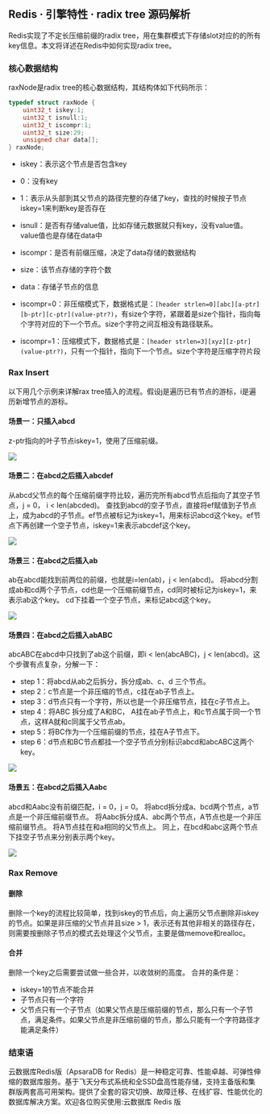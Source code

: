 ## Redis · 引擎特性 · radix tree 源码解析


Redis实现了不定长压缩前缀的radix tree，用在集群模式下存储slot对应的的所有key信息。本文将详述在Redis中如何实现radix tree。  

### 核心数据结构


raxNode是radix tree的核心数据结构，其结构体如下代码所示：  

```cpp
typedef struct raxNode {
    uint32_t iskey:1;     
    uint32_t isnull:1;    
    uint32_t iscompr:1;   
    uint32_t size:29;     
    unsigned char data[];
} raxNode;

```


* iskey：表示这个节点是否包含key
  

* 0：没有key
* 1：表示从头部到其父节点的路径完整的存储了key，查找的时候按子节点iskey=1来判断key是否存在
    

  
* isnull：是否有存储value值，比如存储元数据就只有key，没有value值。value值也是存储在data中
* iscompr：是否有前缀压缩，决定了data存储的数据结构
* size：该节点存储的字符个数
* data：存储子节点的信息
  

* iscompr=0：非压缩模式下，数据格式是：`[header strlen=0][abc][a-ptr][b-ptr][c-ptr](value-ptr?)`，有size个字符，紧跟着是size个指针，指向每个字符对应的下一个节点。size个字符之间互相没有路径联系。
* iscompr=1：压缩模式下，数据格式是：`[header strlen=3][xyz][z-ptr](value-ptr?)`，只有一个指针，指向下一个节点。size个字符是压缩字符片段
    


### Rax Insert


以下用几个示例来详解rax tree插入的流程。假设j是遍历已有节点的游标，i是遍历新增节点的游标。  

#### 场景一：只插入abcd


z-ptr指向的叶子节点iskey=1，使用了压缩前缀。

![][0]  

#### 场景二：在abcd之后插入abcdef


从abcd父节点的每个压缩前缀字符比较，遍历完所有abcd节点后指向了其空子节点，j = 0， i < len(abcded)。
查找到abcd的空子节点，直接将ef赋值到子节点上，成为abcd的子节点。ef节点被标记为iskey=1，用来标识abcd这个key。ef节点下再创建一个空子节点，iskey=1来表示abcdef这个key。

![][1]  

#### 场景三：在abcd之后插入ab


ab在abcd能找到前两位的前缀，也就是i=len(ab)，j < len(abcd)。
将abcd分割成ab和cd两个子节点，cd也是一个压缩前缀节点，cd同时被标记为iskey=1，来表示ab这个key。
cd下挂着一个空子节点，来标记abcd这个key。

![][2]  

#### 场景四：在abcd之后插入abABC


abcABC在abcd中只找到了ab这个前缀，即i < len(abcABC)，j < len(abcd)。这个步骤有点复杂，分解一下：  


* step 1：将abcd从ab之后拆分，拆分成ab、c、d 三个节点。
* step 2：c节点是一个非压缩的节点，c挂在ab子节点上。
* step 3：d节点只有一个字符，所以也是一个非压缩节点，挂在c子节点上。
* step 4：将ABC 拆分成了A和BC， A挂在ab子节点上，和c节点属于同一个节点，这样A就和c同属于父节点ab。
* step 5：将BC作为一个压缩前缀的节点，挂在A子节点下。
* step 6：d节点和BC节点都挂一个空子节点分别标识abcd和abcABC这两个key。

![][3]


#### 场景五：在abcd之后插入Aabc


abcd和Aabc没有前缀匹配，i = 0，j = 0。
将abcd拆分成a、bcd两个节点，a节点是一个非压缩前缀节点。
将Aabc拆分成A、abc两个节点，A节点也是一个非压缩前缀节点。
将A节点挂在和a相同的父节点上。
同上，在bcd和abc这两个节点下挂空子节点来分别表示两个key。

![][4]  

### Rax Remove

#### 删除


删除一个key的流程比较简单，找到iskey的节点后，向上遍历父节点删除非iskey的节点。如果是非压缩的父节点并且size > 1，表示还有其他非相关的路径存在，则需要按删除子节点的模式去处理这个父节点，主要是做memove和realloc。  

#### 合并


删除一个key之后需要尝试做一些合并，以收敛树的高度。
合并的条件是：  


* iskey=1的节点不能合并
* 子节点只有一个字符
* 父节点只有一个子节点（如果父节点是压缩前缀的节点，那么只有一个子节点，满足条件。如果父节点是非压缩前缀的节点，那么只能有一个字符路径才能满足条件）


### 结束语


云数据库Redis版（ApsaraDB for Redis）是一种稳定可靠、性能卓越、可弹性伸缩的数据库服务。基于飞天分布式系统和全SSD盘高性能存储，支持主备版和集群版两套高可用架构。提供了全套的容灾切换、故障迁移、在线扩容、性能优化的数据库解决方案。欢迎各位购买使用:云数据库 Redis 版  


[0]: http://mysql.taobao.org/monthly/pic/201904/1555922483341-1f6cd611-6c28-4a30-9125-ba9b5dde65ee.jpeg
[1]: http://mysql.taobao.org/monthly/pic/201904/1555922483299-74ff14c6-c53b-4cab-9994-b37a12570562.png
[2]: http://mysql.taobao.org/monthly/pic/201904/1555922483345-213d537e-4aae-4c02-82e5-c402404ed08b.png
[3]: http://mysql.taobao.org/monthly/pic/201904/1555922483345-5d9465d9-8a8a-402a-ab50-38f987f776cc.png
[4]: https://intranetproxy.alipay.com/skylark/lark/0/2019/png/10159/1555922483338-3b87f305-db4f-4071-9a9f-6525729e94b7.png#align=left&display=inline&height=169&originHeight=274&originWidth=1211&size=0&status=done&width=746
